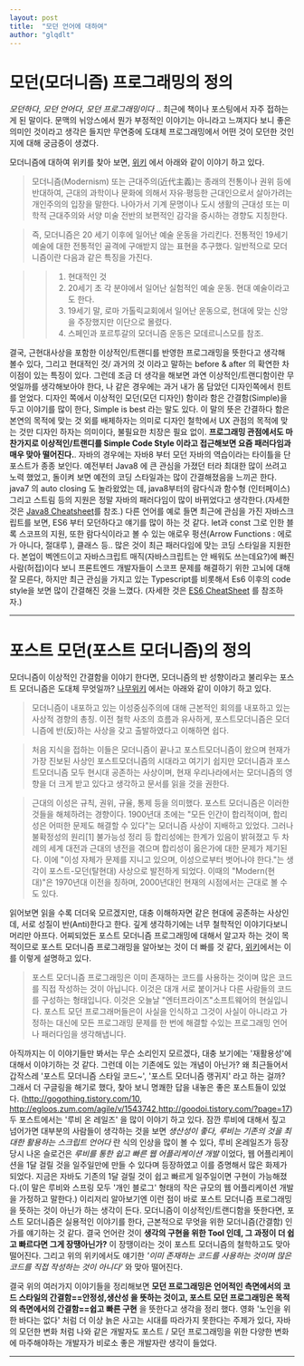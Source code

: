 ```yaml
---
layout: post
title:  "모던 언어에 대하여"
author: "glqdlt"
---
```


# 모던(모더니즘) 프로그래밍의 정의

*모던하다*, *모던 언어다*, *모던 프로그래밍이다* .. 최근에 책이나 포스팅에서 자주 접하는 게 된 말이다. 문맥의 뉘앙스에서 뭔가 부정적인 이야기는 아니라고 느껴지다 보니 좋은 의미인 것이라고 생각은 들지만 무연중에 도대체 프로그래밍에서 어떤 것이 모던한 것인지에 대해 궁금증이 생겼다.

모더니즘에 대하여 위키를 찾아 보면, [위키](https://ko.wikipedia.org/wiki/%EB%AA%A8%EB%8D%94%EB%8B%88%EC%A6%98) 에서 아래와 같이 이야기 하고 있다.

>모더니즘(Modernism) 또는 근대주의(近代主義)는 종래의 전통이나 권위 등에 반대하여, 근대의 과학이나 문화에 의해서 자유·평등한 근대인으로서 살아가려는 개인주의의 입장을 말한다. 나아가서 기계 문명이나 도시 생활의 근대성 또는 미학적 근대주의와 서양 미술 전반의 보편적인 감각을 중시하는 경향도 지칭한다.

>즉, 모더니즘은 20 세기 이후에 일어난 예술 운동을 가리킨다. 전통적인 19세기 예술에 대한 전통적인 골격에 구애받지 않는 표현을 추구했다. 일반적으로 모더니즘이란 다음과 같은 특징을 가진다.

>> 1. 현대적인 것
>> 2. 20세기 초 각 분야에서 일어난 실험적인 예술 운동. 현대 예술이라고도 한다.
>> 3. 19세기 말, 로마 가톨릭교회에서 일어난 운동으로, 현대에 맞는 신앙을 주장했지만 이단으로 몰렸다.
>> 4. 스페인과 포르투갈의 모더니즘 운동은 모데르니스모를 참조.

결국, 근현대사상을 포함한 이상적인/트랜디를 반영한 프로그래밍을 뜻한다고 생각해 볼수 있다, 그리고 현대적인 것/ 과거의 것 이라고 말하는 before & after 의 확연한 차이점이 있는 특징이 있다. 그런데 조금 더 생각을 해보면 과연 이상적인/트랜디함이란 무엇일까를 생각해보아야 한다, 나 같은 경우에는 과거 내가 몸 담았던 디자인쪽에서 힌트를 얻었다. 디자인 쪽에서 이상적인 모던(모던 디자인) 함이라 함은 간결함(Simple)을 두고 이야기를 많이 한다, Simple is best 라는 말도 있다. 이 말의 뜻은 간결하다 함은 본연의 목적에 맞는 것 외를 배제하자는 의미로 디자인 철학에서 UX 관점의 목적에 맞는 것만 디자인 하자는 의미이다, 불필요한 치장은 필요 없이. **프로그래밍 관점에서도 마찬가지로 이상적인/트랜디를 Simple Code Style 이라고 접근해보면 요즘 패러다임과 매우 맞아 떨어진다.**. 자바의 경우에는 자바8 부터 모던 자바의 역습이라는 타이틀을 단 포스트가 종종 보인다. 예전부터 Java8 에 큰 관심을 가졌던 터라 최대한 많이 쓰려고 노력 했었고, 돌이켜 보면 예전의 코딩 스타일과는 많이 간결해졌음을 느끼곤 한다. java7 의 auto closing 도 놀라왔었는 데, java8부터의 람다식과 함수형 (인터페이스) 그리고 스트림 등의 지원은 정말 자바의 패러다임이 많이 바뀌었다고 생각한다.(자세한 것은 [Java8 Cheatsheet](https://github.com/BafS/Java8-CheatSheet)를 참조.) 다른 언어를 예로 들면 최근에 관심을 가진 자바스크립트를 보면, ES6 부터 모던하다고 얘기를 많이 하는 것 같다. let과 const 그로 인한 블록 스코프의 지원, 또한 람다식이라고 볼 수 있는 애로우 펑션(Arrow Functions : 에로 가 아니다, 절대루 ), 클래스 등.. 많은 것이 최근 패러다임에 맞는 코딩 스타일을 지원한다. 본업이 벡엔드이고 자바스크립트 매직(자바스크립트는 안 배워도 쓰는데요?)에 빠진 사람(허접)이다 보니 프론트엔드 개발자들이 스코프 문제를 해결하기 위한 고뇌에 대해 잘 모른다, 하지만 최근 관심을 가지고 있는 Typescript를 비롯해서 Es6 이후의 code style을 보면 많이 간결해진 것을 느꼈다. (자세한 것은 [ES6 CheatSheet](https://github.com/DrkSephy/es6-cheatsheet#arrow-functions) 를 참조하자.) 

-----

# 포스트 모던(포스트 모더니즘)의 정의

모더니즘이 이상적인 간결함을 이야기 한다면, 모더니즘의 반 성향이라고 불리우는 포스트 모더니즘은 도대체 무엇일까? [나무위키](https://namu.wiki/w/%ED%8F%AC%EC%8A%A4%ED%8A%B8%EB%AA%A8%EB%8D%94%EB%8B%88%EC%A6%98) 에서는 아래와 같이 이야기 하고 있다.

> 모더니즘이 내포하고 있는 이성중심주의에 대해 근본적인 회의를 내포하고 있는 사상적 경향의 총칭. 
이전 철학 사조의 흐름과 유사하게, 포스트모더니즘은 모더니즘에 반(反)하는 사상을 갖고 출발하였다고 이해하면 쉽다.

> 처음 지식을 접하는 이들은 모더니즘이 끝나고 포스트모더니즘이 왔으며 현재가 가장 진보된 사상인 포스트모더니즘의 시대라고 여기기 쉽지만 모더니즘과 포스트모더니즘 모두 현시대 공존하는 사상이며, 현재 우리나라에서는 모더니즘의 영향을 더 크게 받고 있다고 생각하고 문서를 읽을 것을 권한다. 

> 근대의 이성은 규칙, 권위, 규율, 통제 등을 의미했다. 포스트 모더니즘은 이러한 것들을 해체하려는 경향이다. 1900년대 초에는 "모든 인간이 합리적이며, 합리성은 어떠한 문제도 해결할 수 있다"는 모더니즘 사상이 지배하고 있었다. 그러나 불확정성의 원리[1] 불가능성 정리 등 합리성에는 한계가 있음이 밝혀졌고 두 차례의 세계 대전과 근대의 냉전을 겪으며 합리성이 옳은가에 대한 문제가 제기된다. 이에 "이성 자체가 문제를 지니고 있으며, 이성으로부터 벗어나야 한다."는 생각이 포스트-모던(탈현대) 사상으로 발전하게 되었다. 이때의 "Modern(현대)"은 1970년대 이전을 칭하며, 2000년대인 현재의 시점에서는 근대로 볼 수도 있다.

읽어보면 읽을 수록 더더욱 모르겠지만, 대충 이해하자면 같은 현대에 공존하는 사상인데, 서로 성질이 반(Anti)한다고 한다. 깊게 생각하기에는 너무 철학적인 이야기다보니 머리만 아프다. 어찌되었든 포스트 모더니즘 프로그래밍에 대해서 알고자 하는 것이 목적이므로 포스트 모더니즘 프로그래밍을 알아보는 것이 더 빠를 것 같다, [위키](http://wiki.c2.com/?PostModernProgramming)에서는 이를 이렇게 설명하고 있다.

> 포스트 모더니즘 프로그래밍은 이미 존재하는 코드를 사용하는 것이며 많은 코드를 직접 작성하는 것이 아닙니다. 이것은 대개 서로 붙이거나 다른 사람들의 코드를 구성하는 형태입니다. 이것은 오늘날 "엔터프라이즈"소프트웨어의 현실입니다. 포스트 모던 프로그래머들은이 사실을 인식하고 그것이 사실이 아니라고 가정하는 대신에 모든 프로그래밍 문제를 한 번에 해결할 수있는 프로그래밍 언어 나 패러다임을 생각해냅니다. 

아직까지는 이 이야기들만 봐서는 무슨 소리인지 모르겠다, 대충 보기에는 '재활용성'에 대해서 이야기하는 것 같다. 그런데 이는 기존에도 있는 개념이 아닌가? 왜 최근들어서 갑작스레 '포스트 모더니즘 스타일 코드~', '포스트 모더니즘 랭귀지' 라고 하는 걸까? 그래서 더 구글링을 해기로 했다, 찾아 보니 명쾌한 답을 내놓은 좋은 포스트들이 있었다. (<http://gogothing.tistory.com/10>, <http://egloos.zum.com/agile/v/1543742>,<http://goodoi.tistory.com/?page=17>) 
두 포스트에서는 '루비 온 레일즈' 을 많이 이야기 하고 있다. 잠깐 루비에 대해서 짚고 넘어가면 대부분의 사람들이 생각하는 것을 보면 *생산성이 좋다, 루비는 기존의 것을 최대한 활용하는 스크립트 언어다* 란 식의 인상을 많이 볼 수 있다, 루비 온레일즈가 등장 당시 나온 슬로건은 *루비를 통한 쉽고 빠른 웹 어플리케이션 개발* 이었다, 웹 어플리케이션을 1달 걸릴 것을 일주일만에 만들 수 있다며 등장하였고 이를 증명해서 많은 화제가 되었다. 지금은 자바도 기존의 1달 걸릴 것이 쉽고 빠르게 일주일이면 구현이 가능해졌다.(이 말은 루비와 스프링 모두 '개인 블로그' 형태의 작은 규모의 웹 어플리케이션 개발을 가정하고 말한다.) 이리저리 알아보기엔 이런 점이 바로 포스트 모더니즘 프로그래밍을 뜻하는 것이 아닌가 하는 생각이 든다. 모더니즘이 이상적인/트랜디함을 뜻한다면, 포스트 모더니즘은 실용적인 이야기를 한다, 근본적으로 무엇을 위한 모더니즘(간결함) 인가를 얘기하는 것 같다. 결국 언어란 것이 **생각의 구현을 위한 Tool 인데, 그 과정이 더 쉽고 빠르다면 그게 장땡아닌가?** 이 장땡이라는 것이 포스트 모더니즘의 철학하고도 맞아떨어진다. 그리고 위의 위키에서도 얘기한 *'이미 존재하는 코드를 사용하는 것이며 많은 코드를 직접 작성하는 것이 아니다'* 와 맞아 떨어진다. 

결국 위의 여러가지 이야기들을 정리해보면 **모던 프로그래밍은 언어적인 측면에서의 코드 스타일의 간결함==안정성,생산성 을 뜻하는 것이고, 포스트 모던 프로그래밍은 목적의 측면에서의 간결함==쉽고 빠른 구현** 을 뜻한다고 생각을 정리 했다. 영화 '노인을 위한 바다는 없다' 처럼 더 이상 늙은 사고는 시대를 따라가지 못한다는 주제가 있다, 자바의 모던한 변화 처럼 나와 같은 개발자도 포스트 / 모던 프로그래밍을 위한 다양한 변화에 마주해야하는 개발자가 비로소 좋은 개발자란 생각이 들었다. 

<hr/>